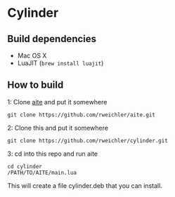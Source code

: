 # Cylinder

## Build dependencies

* Mac OS X
* LuaJIT (`brew install luajit`)

## How to build

1: Clone [aite](https://github.com/rweichler/aite) and put it somewhere

```
git clone https://github.com/rweichler/aite.git
```

2: Clone this and put it somewhere

```
git clone https://github.com/rweichler/cylinder.git
```

3: cd into this repo and run aite

```
cd cylinder
/PATH/TO/AITE/main.lua
```

This will create a file cylinder.deb that you can install.

